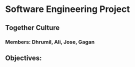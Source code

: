 # Software Engineering Project
## Together Culture
### Members: Dhrumil, Ali, Jose, Gagan

## Objectives:
